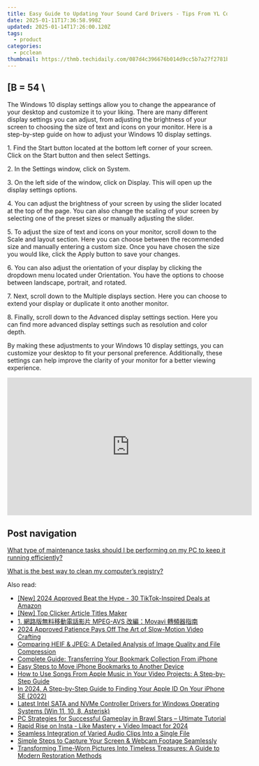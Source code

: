 ```yaml
---
title: Easy Guide to Updating Your Sound Card Drivers - Tips From YL Computing
date: 2025-01-11T17:36:58.998Z
updated: 2025-01-14T17:26:00.120Z
tags:
  - product
categories:
  - pcclean
thumbnail: https://thmb.techidaily.com/087d4c396676b014d9cc5b7a27f2781bb19d17612d23e9d7c790aa6a83d75782.jpg
---
```


## \[B = 54 \

The Windows 10 display settings allow you to change the appearance of your desktop and customize it to your liking. There are many different display settings you can adjust, from adjusting the brightness of your screen to choosing the size of text and icons on your monitor. Here is a step-by-step guide on how to adjust your Windows 10 display settings. 

1\. Find the Start button located at the bottom left corner of your screen. Click on the Start button and then select Settings.

2\. In the Settings window, click on System.

3\. On the left side of the window, click on Display. This will open up the display settings options. 

4\. You can adjust the brightness of your screen by using the slider located at the top of the page. You can also change the scaling of your screen by selecting one of the preset sizes or manually adjusting the slider.

5\. To adjust the size of text and icons on your monitor, scroll down to the Scale and layout section. Here you can choose between the recommended size and manually entering a custom size. Once you have chosen the size you would like, click the Apply button to save your changes.

6\. You can also adjust the orientation of your display by clicking the dropdown menu located under Orientation. You have the options to choose between landscape, portrait, and rotated.

7\. Next, scroll down to the Multiple displays section. Here you can choose to extend your display or duplicate it onto another monitor.

8\. Finally, scroll down to the Advanced display settings section. Here you can find more advanced display settings such as resolution and color depth. 

By making these adjustments to your Windows 10 display settings, you can customize your desktop to fit your personal preference. Additionally, these settings can help improve the clarity of your monitor for a better viewing experience.

<!-- affiliate ads begin -->
<iframe width="560" height="315" src="https://www.youtube.com/embed/SDUPd69Qfls?si=uIGZG-riskwmVZYg" title="YouTube video player" frameborder="0" allow="accelerometer; autoplay; clipboard-write; encrypted-media; gyroscope; picture-in-picture; web-share" referrerpolicy="strict-origin-when-cross-origin" allowfullscreen></iframe>
<!-- affiliate ads end -->

## Post navigation

[What type of maintenance tasks should I be performing on my PC to keep it running efficiently?](https://tools.techidaily.com/pcclean/products/)

[What is the best way to clean my computer’s registry?](https://tools.techidaily.com/pcclean/products/)

<ins class="adsbygoogle"
     style="display:block"
     data-ad-format="autorelaxed"
     data-ad-client="ca-pub-7571918770474297"
     data-ad-slot="1223367746"></ins>

<ins class="adsbygoogle"
     style="display:block"
     data-ad-client="ca-pub-7571918770474297"
     data-ad-slot="8358498916"
     data-ad-format="auto"
     data-full-width-responsive="true"></ins>

<span class="atpl-alsoreadstyle">Also read:</span>
<div><ul>
<li><a href="https://tiktok-video-recordings.techidaily.com/new-2024-approved-beat-the-hype-30-tiktok-inspired-deals-at-amazon/"><u>[New] 2024 Approved Beat the Hype - 30 TikTok-Inspired Deals at Amazon</u></a></li>
<li><a href="https://some-guidance.techidaily.com/new-top-clicker-article-titles-maker/"><u>[New] Top Clicker Article Titles Maker</u></a></li>
<li><a href="https://tech-savvy.techidaily.com/1-mpeg-avs-movavi/"><u>1. 網路版無料移動電話影片 MPEG-AVS 改編：Movavi 轉頻器指南</u></a></li>
<li><a href="https://instagram-video-recordings.techidaily.com/2024-approved-patience-pays-off-the-art-of-slow-motion-video-crafting/"><u>2024 Approved Patience Pays Off The Art of Slow-Motion Video Crafting</u></a></li>
<li><a href="https://discover-fantastic.techidaily.com/comparing-heif-and-jpeg-a-detailed-analysis-of-image-quality-and-file-compression/"><u>Comparing HEIF & JPEG: A Detailed Analysis of Image Quality and File Compression</u></a></li>
<li><a href="https://discover-fantastic.techidaily.com/complete-guide-transferring-your-bookmark-collection-from-iphone/"><u>Complete Guide: Transferring Your Bookmark Collection From iPhone</u></a></li>
<li><a href="https://discover-fantastic.techidaily.com/easy-steps-to-move-iphone-bookmarks-to-another-device/"><u>Easy Steps to Move iPhone Bookmarks to Another Device</u></a></li>
<li><a href="https://tech-hub.techidaily.com/how-to-use-songs-from-apple-music-in-your-video-projects-a-step-by-step-guide/"><u>How to Use Songs From Apple Music in Your Video Projects: A Step-by-Step Guide</u></a></li>
<li><a href="https://apple-account.techidaily.com/in-2024-a-step-by-step-guide-to-finding-your-apple-id-on-your-iphone-se-2022-by-drfone-ios/"><u>In 2024, A Step-by-Step Guide to Finding Your Apple ID On Your iPhone SE (2022)</u></a></li>
<li><a href="https://hardware-updates.techidaily.com/latest-intel-sata-and-nvme-controller-drivers-for-windows-operating-systems-win-11-10-8-asterisk/"><u>Latest Intel SATA and NVMe Controller Drivers for Windows Operating Systems (Win 11, 10, 8, Asterisk)</u></a></li>
<li><a href="https://discover-fantastic.techidaily.com/pc-strategies-for-successful-gameplay-in-brawl-stars-ultimate-tutorial/"><u>PC Strategies for Successful Gameplay in Brawl Stars – Ultimate Tutorial</u></a></li>
<li><a href="https://instagram-video-files.techidaily.com/rapid-rise-on-insta-like-mastery-plus-video-impact-for-2024/"><u>Rapid Rise on Insta - Like Mastery + Video Impact for 2024</u></a></li>
<li><a href="https://discover-fantastic.techidaily.com/seamless-integration-of-varied-audio-clips-into-a-single-file/"><u>Seamless Integration of Varied Audio Clips Into a Single File</u></a></li>
<li><a href="https://discover-fantastic.techidaily.com/simple-steps-to-capture-your-screen-and-webcam-footage-seamlessly/"><u>Simple Steps to Capture Your Screen & Webcam Footage Seamlessly</u></a></li>
<li><a href="https://discover-fantastic.techidaily.com/transforming-time-worn-pictures-into-timeless-treasures-a-guide-to-modern-restoration-methods/"><u>Transforming Time-Worn Pictures Into Timeless Treasures: A Guide to Modern Restoration Methods</u></a></li>
</ul></div>

